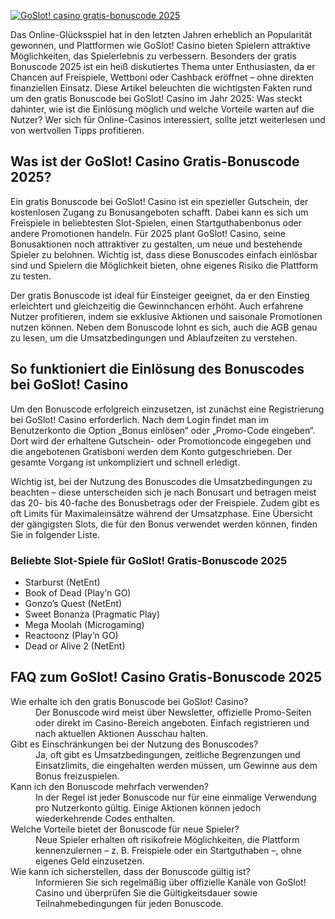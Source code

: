 [![GoSlot! casino gratis-bonuscode 2025](https://123-caf.pages.dev/gitsignup.png)](https://vrmoo.ru/Bt82HjjY)

<div>     <p>Das Online-Glücksspiel hat in den letzten Jahren erheblich an Popularität gewonnen, und Plattformen wie GoSlot! Casino bieten Spielern attraktive Möglichkeiten, das Spielerlebnis zu verbessern. Besonders der gratis Bonuscode 2025 ist ein heiß diskutiertes Thema unter Enthusiasten, da er Chancen auf Freispiele, Wettboni oder Cashback eröffnet – ohne direkten finanziellen Einsatz. Diese Artikel beleuchten die wichtigsten Fakten rund um den gratis Bonuscode bei GoSlot! Casino im Jahr 2025: Was steckt dahinter, wie ist die Einlösung möglich und welche Vorteile warten auf die Nutzer? Wer sich für Online-Casinos interessiert, sollte jetzt weiterlesen und von wertvollen Tipps profitieren.</p>    <h2>Was ist der GoSlot! Casino Gratis-Bonuscode 2025?</h2>   <p>Ein gratis Bonuscode bei GoSlot! Casino ist ein spezieller Gutschein, der kostenlosen Zugang zu Bonusangeboten schafft. Dabei kann es sich um Freispiele in beliebtesten Slot-Spielen, einen Startguthabenbonus oder andere Promotionen handeln. Für 2025 plant GoSlot! Casino, seine Bonusaktionen noch attraktiver zu gestalten, um neue und bestehende Spieler zu belohnen. Wichtig ist, dass diese Bonuscodes einfach einlösbar sind und Spielern die Möglichkeit bieten, ohne eigenes Risiko die Plattform zu testen.</p>   <p>Der gratis Bonuscode ist ideal für Einsteiger geeignet, da er den Einstieg erleichtert und gleichzeitig die Gewinnchancen erhöht. Auch erfahrene Nutzer profitieren, indem sie exklusive Aktionen und saisonale Promotionen nutzen können. Neben dem Bonuscode lohnt es sich, auch die AGB genau zu lesen, um die Umsatzbedingungen und Ablaufzeiten zu verstehen.</p>    <h2>So funktioniert die Einlösung des Bonuscodes bei GoSlot! Casino</h2>   <p>Um den Bonuscode erfolgreich einzusetzen, ist zunächst eine Registrierung bei GoSlot! Casino erforderlich. Nach dem Login findet man im Benutzerkonto die Option „Bonus einlösen“ oder „Promo-Code eingeben“. Dort wird der erhaltene Gutschein- oder Promotioncode eingegeben und die angebotenen Gratisboni werden dem Konto gutgeschrieben. Der gesamte Vorgang ist unkompliziert und schnell erledigt.</p>   <p>Wichtig ist, bei der Nutzung des Bonuscodes die Umsatzbedingungen zu beachten – diese unterscheiden sich je nach Bonusart und betragen meist das 20- bis 40-fache des Bonusbetrags oder der Freispiele. Zudem gibt es oft Limits für Maximaleinsätze während der Umsatzphase. Eine Übersicht der gängigsten Slots, die für den Bonus verwendet werden können, finden Sie in folgender Liste.</p>    <h3>Beliebte Slot-Spiele für GoSlot! Gratis-Bonuscode 2025</h3>   <ul>     <li>Starburst (NetEnt)</li>     <li>Book of Dead (Play’n GO)</li>     <li>Gonzo’s Quest (NetEnt)</li>     <li>Sweet Bonanza (Pragmatic Play)</li>     <li>Mega Moolah (Microgaming)</li>     <li>Reactoonz (Play’n GO)</li>     <li>Dead or Alive 2 (NetEnt)</li>   </ul>    <h2>FAQ zum GoSlot! Casino Gratis-Bonuscode 2025</h2>   <dl>     <dt>Wie erhalte ich den gratis Bonuscode bei GoSlot! Casino?</dt>     <dd>Der Bonuscode wird meist über Newsletter, offizielle Promo-Seiten oder direkt im Casino-Bereich angeboten. Einfach registrieren und nach aktuellen Aktionen Ausschau halten.</dd>      <dt>Gibt es Einschränkungen bei der Nutzung des Bonuscodes?</dt>     <dd>Ja, oft gibt es Umsatzbedingungen, zeitliche Begrenzungen und Einsatzlimits, die eingehalten werden müssen, um Gewinne aus dem Bonus freizuspielen.</dd>      <dt>Kann ich den Bonuscode mehrfach verwenden?</dt>     <dd>In der Regel ist jeder Bonuscode nur für eine einmalige Verwendung pro Nutzerkonto gültig. Einige Aktionen können jedoch wiederkehrende Codes enthalten.</dd>      <dt>Welche Vorteile bietet der Bonuscode für neue Spieler?</dt>     <dd>Neue Spieler erhalten oft risikofreie Möglichkeiten, die Plattform kennenzulernen – z. B. Freispiele oder ein Startguthaben –, ohne eigenes Geld einzusetzen.</dd>      <dt>Wie kann ich sicherstellen, dass der Bonuscode gültig ist?</dt>     <dd>Informieren Sie sich regelmäßig über offizielle Kanäle von GoSlot! Casino und überprüfen Sie die Gültigkeitsdauer sowie Teilnahmebedingungen für jeden Bonuscode.</dd>   </dl> </div>